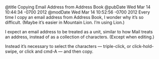 @title Copying Email Address from Address Book
@pubDate Wed Mar 14 10:44:34 -0700 2012
@modDate Wed Mar 14 10:52:56 -0700 2012
Every time I copy an email address from Address Book, I wonder why it’s so difficult. (Maybe it’s easier in Mountain Lion. I’m using Lion.)

I expect an email address to be treated as a unit, similar to how Mail treats an address, instead of as a collection of characters. (Except when editing.)

Instead it’s necessary to select the characters — triple-click, or click-hold-swipe, or click and cmd-A — and then copy.
